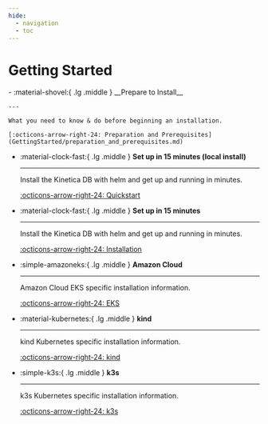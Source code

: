 ```yaml
---
hide:
  - navigation
  - toc
---
```

# Getting Started

<div class="grid cards" markdown>
-   :material-shovel:{ .lg .middle } __Prepare to Install__

    ---

    What you need to know & do before beginning an installation.

    [:octicons-arrow-right-24: Preparation and Prerequisites](GettingStarted/preparation_and_prerequisites.md)

-   :material-clock-fast:{ .lg .middle } __Set up in 15 minutes (local install)__

    ---

    Install the Kinetica DB with helm and get up and running in minutes.

    [:octicons-arrow-right-24: Quickstart](quickstart.md)

-   :material-clock-fast:{ .lg .middle } __Set up in 15 minutes__

    ---

    Install the Kinetica DB with helm and get up and running in minutes.

    [:octicons-arrow-right-24: Installation](installation.md)

-   :simple-amazoneks:{ .lg .middle } __Amazon Cloud__

    ---

    Amazon Cloud EKS specific installation information.

    [:octicons-arrow-right-24: EKS](eks.md)

-   :material-kubernetes:{ .lg .middle } __kind__

    ---

    kind Kubernetes specific installation information.

    [:octicons-arrow-right-24: kind](kind.md)

-   :simple-k3s:{ .lg .middle } __k3s__

    ---

    k3s Kubernetes specific installation information.

    [:octicons-arrow-right-24: k3s](k3s.md)
</div>

[//]: # (* [Preparation & Prerequisites]&#40;preparation_and_prerequisites.md&#41;)
[//]: # (* Quickstart)
[//]: # (* [Detailed Installation]&#40;installation.md&#41;)
[//]: # (---)

[//]: # ()
[//]: # (## Kubernetes Variant Specifics)
[//]: # ()
[//]: # (* [EKS Specifics]&#40;eks.md&#41;)
[//]: # (* [kind Specifics]&#40;kind.md&#41;)
[//]: # (* [k3s Specifics]&#40;k3s.md&#41;)